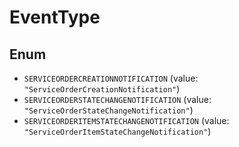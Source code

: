 # EventType

## Enum

* `SERVICEORDERCREATIONNOTIFICATION` (value: `"ServiceOrderCreationNotification"`)
* `SERVICEORDERSTATECHANGENOTIFICATION` (value: `"ServiceOrderStateChangeNotification"`)
* `SERVICEORDERITEMSTATECHANGENOTIFICATION` (value: `"ServiceOrderItemStateChangeNotification"`)
